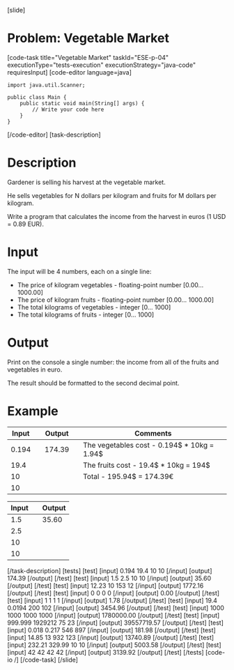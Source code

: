 [slide]
# Problem: Vegetable Market
[code-task title="Vegetable Market" taskId="ESE-p-04" executionType="tests-execution" executionStrategy="java-code" requiresInput]
[code-editor language=java]
```
import java.util.Scanner;

public class Main {
    public static void main(String[] args) {
        // Write your code here
    }
}
```
[/code-editor]
[task-description]
# Description
Gardener is selling his harvest at the vegetable market. 

He sells vegetables for N dollars per kilogram and fruits for M dollars per kilogram. 

Write a program that calculates the income from the harvest in euros (1 USD = 0.89 EUR).

# Input
The input will be 4 numbers, each on a single line:
- The price of kilogram vegetables - floating-point number [0.00… 1000.00]
- The price of kilogram fruits - floating-point number [0.00… 1000.00]
- The total kilograms of vegetables - integer [0… 1000]
- The total kilograms of fruits - integer [0… 1000]

# Output
Print on the console a single number: the income from all of the fruits and vegetables in euro.

The result should be formatted to the second decimal point.

# Example

| Input | | Output | | Comments |
| --- | --- | --- | --- | --- |
| 0.194 | | 174.39 | | The vegetables cost - 0.194$ \* 10kg = 1.94$ |
| 19.4 | | | | The fruits cost - 19.4$ \* 10kg  = 194$ |
| 10 | | | | Total - 195.94$ = 174.39€ |
| 10 | | | | |

| Input | | Output |
| --- | --- | --- |
| 1.5 | | 35.60 |
| 2.5 | | |
| 10 | | | 
| 10 | | | 
[/task-description]
[tests]
[test]
[input]
0.194
19.4
10
10
[/input]
[output]
174.39
[/output]
[/test]
[test]
[input]
1.5
2.5
10
10
[/input]
[output]
35.60
[/output]
[/test]
[test]
[input]
12.23
10
153
12
[/input]
[output]
1772.16
[/output]
[/test]
[test]
[input]
0
0
0
0
[/input]
[output]
0.00
[/output]
[/test]
[test]
[input]
1
1
1
1
[/input]
[output]
1.78
[/output]
[/test]
[test]
[input]
19.4
0.0194
200
102
[/input]
[output]
3454.96
[/output]
[/test]
[test]
[input]
1000
1000
1000
1000
[/input]
[output]
1780000.00
[/output]
[/test]
[test]
[input]
999.999
1929212
75
23
[/input]
[output]
39557719.57
[/output]
[/test]
[test]
[input]
0.018
0.217
546
897
[/input]
[output]
181.98
[/output]
[/test]
[test]
[input]
14.85
13
932
123
[/input]
[output]
13740.89
[/output]
[/test]
[test]
[input]
232.21
329.99
10
10
[/input]
[output]
5003.58
[/output]
[/test]
[test]
[input]
42
42
42
42
[/input]
[output]
3139.92
[/output]
[/test]
[/tests]
[code-io /]
[/code-task]
[/slide]